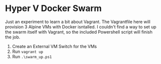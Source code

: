 # Hyper V Docker Swarm

Just an experiment to learn a bit about Vagrant. The Vagrantfile here will provision 3 Alpine VMs with Docker isntalled. I couldn't find a way to set up the swarm itself with Vagrant, so the included Powershell script will finish the job.

1. Create an External VM Switch for the VMs
2. Run `vagrant up`
3. Run `.\swarm_up.ps1`
